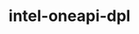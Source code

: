 ---
title: "intel-oneapi-dpl"
layout: cache
categories: [package, develop]
meta: {"versions": ["2022.7.0", "2022.7.1"], "compilers": ["oneapi@=2024.2.1"], "oss": ["ubuntu22.04"], "platforms": ["linux"], "targets": ["x86_64_v3"], "stacks": ["e4s-oneapi", "root"], "num_specs": 3, "num_specs_by_stack": {"e4s-oneapi": 3, "root": 3}}
spec_details: [{"hash": "et66i74bjgbpcr2iqqys7kj5izbqktqe", "compiler": "oneapi@=2024.2.1", "versions": ["2022.7.0"], "os": "ubuntu22.04", "platform": "linux", "target": "x86_64_v3", "variants": ["build_system=generic", "+envmods"], "stacks": ["e4s-oneapi", "root"], "size": "-", "tarball": "https://binaries.spack.io/develop/build_cache/linux-ubuntu22.04-x86_64_v3/oneapi-2024.2.1/intel-oneapi-dpl-2022.7.0/linux-ubuntu22.04-x86_64_v3-oneapi-2024.2.1-intel-oneapi-dpl-2022.7.0-et66i74bjgbpcr2iqqys7kj5izbqktqe.spack"}, {"hash": "uypqukjuzblfoymxqn7t4mrupcveowak", "compiler": "oneapi@=2024.2.1", "versions": ["2022.7.0"], "os": "ubuntu22.04", "platform": "linux", "target": "x86_64_v3", "variants": ["build_system=generic", "+envmods"], "stacks": ["e4s-oneapi", "root"], "size": "-", "tarball": "https://binaries.spack.io/develop/build_cache/linux-ubuntu22.04-x86_64_v3/oneapi-2024.2.1/intel-oneapi-dpl-2022.7.0/linux-ubuntu22.04-x86_64_v3-oneapi-2024.2.1-intel-oneapi-dpl-2022.7.0-uypqukjuzblfoymxqn7t4mrupcveowak.spack"}, {"hash": "f6l3f6qd4f6zb6igrrxsxuwm6zqa25su", "compiler": "oneapi@=2024.2.1", "versions": ["2022.7.1"], "os": "ubuntu22.04", "platform": "linux", "target": "x86_64_v3", "variants": ["build_system=generic", "+envmods"], "stacks": ["e4s-oneapi", "root"], "size": "-", "tarball": "https://binaries.spack.io/develop/build_cache/linux-ubuntu22.04-x86_64_v3/oneapi-2024.2.1/intel-oneapi-dpl-2022.7.1/linux-ubuntu22.04-x86_64_v3-oneapi-2024.2.1-intel-oneapi-dpl-2022.7.1-f6l3f6qd4f6zb6igrrxsxuwm6zqa25su.spack"}]
---